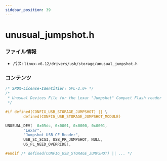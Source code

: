 ```yaml
---
sidebar_position: 39
---
```

# unusual_jumpshot.h

### ファイル情報

- パス: `linux-v6.12/drivers/usb/storage/unusual_jumpshot.h`

### コンテンツ

```h
/* SPDX-License-Identifier: GPL-2.0+ */
/*
 * Unusual Devices File for the Lexar "Jumpshot" Compact Flash reader
 */

#if defined(CONFIG_USB_STORAGE_JUMPSHOT) || \
		defined(CONFIG_USB_STORAGE_JUMPSHOT_MODULE)

UNUSUAL_DEV(  0x05dc, 0x0001, 0x0000, 0x0001,
		"Lexar",
		"Jumpshot USB CF Reader",
		USB_SC_SCSI, USB_PR_JUMPSHOT, NULL,
		US_FL_NEED_OVERRIDE),

#endif /* defined(CONFIG_USB_STORAGE_JUMPSHOT) || ... */

```
